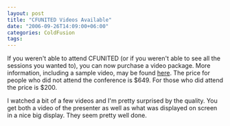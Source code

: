 ```yaml
---
layout: post
title: "CFUNITED Videos Available"
date: "2006-09-26T14:09:00+06:00"
categories: ColdFusion 
tags: 
---
```


If you weren't able to attend CFUNITED (or if you weren't able to see all the sessions you wanted to), you can now purchase a video package. More information, including a sample video, may be found <a href="http://www.cfunited.com/video_recordings.cfm">here</a>. The price for people who did not attend the conference is $649. For those who did attend the price is $200.

I watched a bit of a few videos and I'm pretty surprised by the quality. You get both a video of the presenter as well as what was displayed on screen in a nice big display. They seem pretty well done.